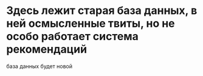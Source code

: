 # Здесь лежит старая база данных, в ней осмысленные твиты, но не особо работает система рекомендаций
база данных будет новой 